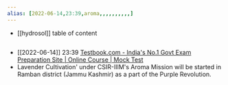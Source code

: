 ```yaml
---
alias: [2022-06-14,23:39,aroma,,,,,,,,,,]
---
```

- [[hydrosol]]
table of content
```toc
```

- [[2022-06-14]] 23:39 [Testbook.com - India's No.1 Govt Exam Preparation Site | Online Course | Mock Test](https://testbook.com/TS-upsc-civil-services/tests/6166ec7cd715ddb3c8d0e7d7#/lt-solutions)
- Lavender Cultivation' under CSIR-IIlM's Aroma Mission will be started in Ramban district (Jammu Kashmir) as a part of the Purple Revolution.